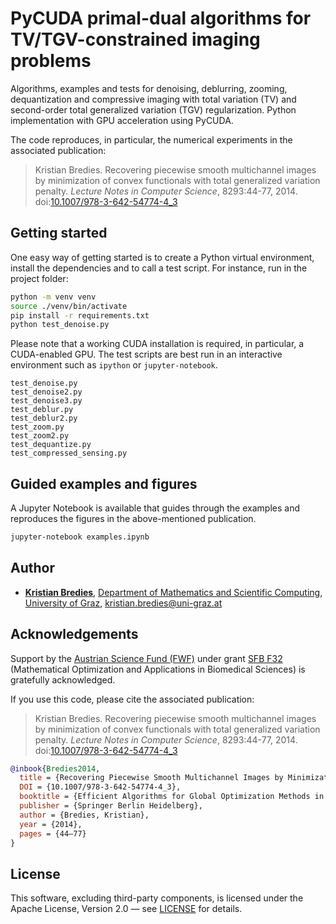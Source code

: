 # PyCUDA primal-dual algorithms for TV/TGV-constrained imaging problems

Algorithms, examples and tests for denoising, deblurring, zooming, dequantization and compressive imaging with total variation (TV) and second-order total generalized variation (TGV) regularization. Python implementation with GPU acceleration using PyCUDA.

The code reproduces, in particular, the numerical experiments in the associated publication:

> Kristian Bredies. Recovering piecewise smooth multichannel images by minimization of convex functionals with total generalized variation penalty. *Lecture Notes in Computer Science*, 8293:44-77, 2014. doi:[10.1007/978-3-642-54774-4_3](https://doi.org/10.1007/978-3-642-54774-4_3)
 
## Getting started

One easy way of getting started is to create a Python virtual environment, install the dependencies and to call a test script. For instance, run in the project folder:

```bash
python -m venv venv
source ./venv/bin/activate
pip install -r requirements.txt
python test_denoise.py
```

Please note that a working CUDA installation is required, in particular, a CUDA-enabled GPU. The test scripts are best run in an interactive environment such as `ipython` or `jupyter-notebook`.

```
test_denoise.py
test_denoise2.py
test_denoise3.py
test_deblur.py
test_deblur2.py
test_zoom.py
test_zoom2.py
test_dequantize.py
test_compressed_sensing.py
```

## Guided examples and figures

A Jupyter Notebook is available that guides through the examples and reproduces the figures in the above-mentioned publication.

```bash
jupyter-notebook examples.ipynb
```

## Author

* **[Kristian Bredies](https://imsc.uni-graz.at/bredies/)**, [Department of Mathematics and Scientific Computing](https://mathematik.uni-graz.at/en), [University of Graz](https://www.uni-graz.at/en), kristian.bredies@uni-graz.at

 ## Acknowledgements
 
Support by the [Austrian Science Fund (FWF)](https://www.fwf.ac.at/en/) under grant [SFB F32](https://dx.doi.org/10.55776/F32) (Mathematical Optimization and Applications in Biomedical Sciences) is gratefully acknowledged.

If you use this code, please cite the associated publication:

> Kristian Bredies. Recovering piecewise smooth multichannel images by minimization of convex functionals with total generalized variation penalty. *Lecture Notes in Computer Science*, 8293:44-77, 2014. doi:[10.1007/978-3-642-54774-4_3](https://doi.org/10.1007/978-3-642-54774-4_3)

```bibtex
@inbook{Bredies2014,
  title = {Recovering Piecewise Smooth Multichannel Images by Minimization of Convex Functionals with Total Generalized Variation Penalty},
  DOI = {10.1007/978-3-642-54774-4_3},
  booktitle = {Efficient Algorithms for Global Optimization Methods in Computer Vision},
  publisher = {Springer Berlin Heidelberg},
  author = {Bredies, Kristian},
  year = {2014},
  pages = {44–77}
}
```

## License

This software, excluding third-party components, is licensed under the Apache License, Version 2.0 — see [LICENSE](LICENSE) for details.